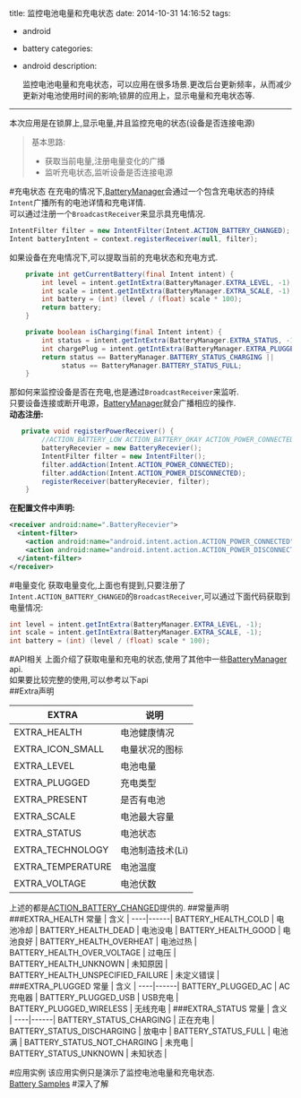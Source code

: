 title: 监控电池电量和充电状态
date: 2014-10-31 14:16:52
tags:
- android
- battery
categories:
- android
description:

  监控电池电量和充电状态，可以应用在很多场景.更改后台更新频率，从而减少更新对电池使用时间的影响;锁屏的应用上，显示电量和充电状态等.
---
  本次应用是在锁屏上,显示电量,并且监控充电的状态(设备是否连接电源)  
  >基本思路:  
  > * 获取当前电量,注册电量变化的广播
  > * 监听充电状态,监听设备是否连接电源

  #充电状态
  在充电的情况下,[BatteryManager](http://developer.android.com/intl/zh-cn/reference/android/os/BatteryManager.html)会通过一个包含充电状态的持续`Intent`广播所有的电池详情和充电详情.  
可以通过注册一个`BroadcastReceiver`来显示具充电情况.  
``` java
IntentFilter filter = new IntentFilter(Intent.ACTION_BATTERY_CHANGED);
Intent batteryIntent = context.registerReceiver(null, filter);
```
如果设备在充电情况下,可以提取当前的充电状态和充电方式.  
``` java
    private int getCurrentBattery(final Intent intent) {
        int level = intent.getIntExtra(BatteryManager.EXTRA_LEVEL, -1);
        int scale = intent.getIntExtra(BatteryManager.EXTRA_SCALE, -1);
        int battery = (int) (level / (float) scale * 100);
        return battery;
    }

    private boolean isCharging(final Intent intent) {
        int status = intent.getIntExtra(BatteryManager.EXTRA_STATUS, -1);
        int chargePlug = intent.getIntExtra(BatteryManager.EXTRA_PLUGGED, -1);
        return status == BatteryManager.BATTERY_STATUS_CHARGING || 
	         status == BatteryManager.BATTERY_STATUS_FULL;
    }
```
那如何来监控设备是否在充电,也是通过`BroadcastReceiver`来监听.  
只要设备连接或断开电源，[BatteryManager](http://developer.android.com/intl/zh-cn/reference/android/os/BatteryManager.html)就会广播相应的操作.  
**动态注册:**
``` java
   private void registerPowerReceiver() {
        //ACTION_BATTERY_LOW ACTION_BATTERY_OKAY ACTION_POWER_CONNECTED ACTION_POWER_DISCONNECTED
        batteryRecevier = new BatteryRecevier();
        IntentFilter filter = new IntentFilter();
        filter.addAction(Intent.ACTION_POWER_CONNECTED);
        filter.addAction(Intent.ACTION_POWER_DISCONNECTED);
        registerReceiver(batteryRecevier, filter);
    }
```
**在配置文件中声明:**
``` xml
<receiver android:name=".BatteryRecevier">
  <intent-filter>
    <action android:name="android.intent.action.ACTION_POWER_CONNECTED"/>
    <action android:name="android.intent.action.ACTION_POWER_DISCONNECTED"/>
  </intent-filter>
</receiver>
```

  #电量变化
获取电量变化,上面也有提到,只要注册了 `Intent.ACTION_BATTERY_CHANGED`的`BroadcastReceiver`,可以通过下面代码获取到电量情况:
``` java
int level = intent.getIntExtra(BatteryManager.EXTRA_LEVEL, -1);
int scale = intent.getIntExtra(BatteryManager.EXTRA_SCALE, -1);
int battery = (int) (level / (float) scale * 100);
``` 

  #API相关
上面介绍了获取电量和充电的状态,使用了其他中一些[BatteryManager](http://developer.android.com/intl/zh-cn/reference/android/os/BatteryManager.html) api.  
如果要比较完整的使用,可以参考以下api  
 ##Extra声明 

EXTRA | 说明 |
----|------|
EXTRA_HEALTH | 电池健康情况  |
EXTRA_ICON_SMALL | 电量状况的图标  |
EXTRA_LEVEL | 电池电量  |
EXTRA_PLUGGED | 充电类型  |
EXTRA_PRESENT | 是否有电池  |
EXTRA_SCALE | 电池最大容量  |
EXTRA_STATUS | 电池状态  |
EXTRA_TECHNOLOGY | 电池制造技术(Li)  |
EXTRA_TEMPERATURE | 电池温度  |
EXTRA_VOLTAGE | 电池伏数  |

上述的都是[ACTION_BATTERY_CHANGED](http://developer.android.com/intl/zh-cn/reference/android/content/Intent.html#ACTION_BATTERY_CHANGED)提供的.
 ##常量声明
 ###EXTRA_HEALTH
常量 | 含义 |
----|------|
BATTERY_HEALTH_COLD | 电池冷却  |
BATTERY_HEALTH_DEAD | 电池没电  |
BATTERY_HEALTH_GOOD | 电池良好  |
BATTERY_HEALTH_OVERHEAT | 电池过热  |
BATTERY_HEALTH_OVER_VOLTAGE | 过电压  |
BATTERY_HEALTH_UNKNOWN | 未知原因  |
BATTERY_HEALTH_UNSPECIFIED_FAILURE | 未定义错误  |
 ###EXTRA_PLUGGED
常量 | 含义 |
----|------|
BATTERY_PLUGGED_AC | AC充电器  |
BATTERY_PLUGGED_USB | USB充电  |
BATTERY_PLUGGED_WIRELESS | 无线充电  |
 ###EXTRA_STATUS
常量 | 含义 |
----|------|
BATTERY_STATUS_CHARGING | 正在充电  |
BATTERY_STATUS_DISCHARGING | 放电中  |
BATTERY_STATUS_FULL | 电池满 |
BATTERY_STATUS_NOT_CHARGING | 未充电 |
BATTERY_STATUS_UNKNOWN | 未知状态  |

  #应用实例
  该应用实例只是演示了监控电池电量和充电状态.   
  [Battery Samples](https://github.com/yeungeek/android-common/tree/master/android/AndroidSamples/app/src/main/java/com/yeungeek/androidsamples/battery)
  #深入了解

